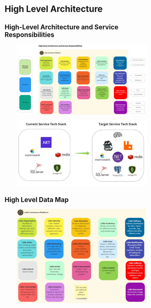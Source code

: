 # High Level Architecture

## High-Level Architecture and Service Responsibilities

<figure><img src="../../../.gitbook/assets/Lidia Platform - High-level Architecture.jpg" alt=""><figcaption></figcaption></figure>

<figure><img src="../../../.gitbook/assets/Lidia Platform - High-level Architecture (1).jpg" alt=""><figcaption></figcaption></figure>

## High Level Data Map

<figure><img src="../../../.gitbook/assets/Lidia Platform - High-level Architecture (2).jpg" alt=""><figcaption></figcaption></figure>
